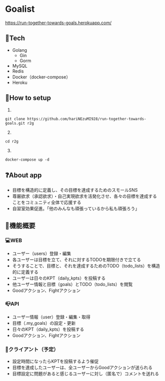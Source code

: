 # Goalist

https://run-together-towards-goals.herokuapp.com/


## 🗻Tech
- Golang
  - Gin
  - Gorm
- MySQL
- Redis
- Docker（docker-compose）
- Heroku

## 🏃How to setup
1. 

    git clone https://github.com/hariNEzuMI928/run-together-towards-goals.git r2g

2. 

    cd r2g

3. 

    docker-compose up -d



## ❓About app

- 目標を構造的に定義し、その目標を達成するためのスモールSNS
- 尊厳欲求（承認欲求）・自己実現欲求を活発化させ、各々の目標を達成することをコミュニティ全体で応援する
- 自習室効果促進。「他のみんなも頑張っているから私も頑張ろう」

## 🔧機能概要

### 💻WEB
- ユーザー（users）登録・編集
- 各ユーザーは目標を立て、それに対するTODOを期限付きで立てる
- そうすることで、目標と、それを達成するためのTODO（todo_lists）を構造的に定義する
- ユーザーは日々のKPT（daily_kpts）を投稿する
- 他ユーザー情報と目標（goals）とTODO（todo_lists）を閲覧
- Goodアクション、Fightアクション

### 📪API
- ユーザー情報（user）登録・編集・取得
- 目標（.my_goals）の設定・更新
- 日々のKPT（daily_kpts）を投稿する
- Goodアクション、Fightアクション

### 📱クライアント（予定）
- 設定時間になったらKPTを投稿するよう催促
- 目標を達成したユーザーは、全ユーザーからGoodアクションが送られる
- 目標設定に問題があると感じるユーザーに対し（匿名で）コメントを送れる
